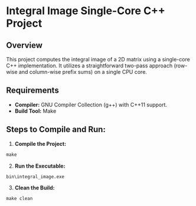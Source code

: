 # Integral Image Single-Core C++ Project

## Overview
This project computes the integral image of a 2D matrix using a single-core C++ implementation. It utilizes a straightforward two-pass approach (row-wise and column-wise prefix sums) on a single CPU core.

## **Requirements**
- **Compiler:** GNU Compiler Collection (g++) with C++11 support.
- **Build Tool:** Make

## **Steps to Compile and Run:**

1. **Compile the Project:**
  ```cmd
  make
  ```
  

2. **Run the Executable:**
  ```cmd
  bin\integral_image.exe
  ```
  

3. **Clean the Build:**
  ```cmd
  make clean
  ```
  